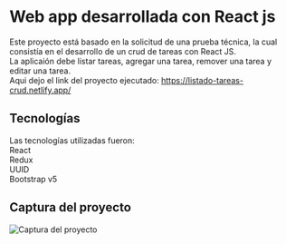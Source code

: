 # Web app desarrollada con React js 

Este proyecto está basado en la solicitud de una prueba técnica, la cual consistía en el desarrollo de un crud de tareas con React JS.\
La aplicaión debe listar tareas, agregar una tarea, remover una tarea y editar una tarea.\
Aqui dejo el link del proyecto ejecutado: https://listado-tareas-crud.netlify.app/


## Tecnologías 

Las tecnologías utilizadas fueron:\
React \
Redux \
UUID \
Bootstrap v5

## Captura del proyecto 
![Captura del proyecto](https://blogger.googleusercontent.com/img/b/R29vZ2xl/AVvXsEid-luRTH68QftGpcUS5Pmy5Uy_fauyFcmelYq35BPgRTVtkkHkRBB9elPrgDo9I_NAD6XZwQS7vX2NYj0RpZO41Cm5nbuAM3KTUK983IawV7XeRIRPlAT8OYJFOCrvtZPds6qzmcSidfa70PRoqDJKqc1ktLiGlpwQVE8p-LpsbTsjEscSzghRlg/s1240/Captura%20de%20pantalla%202022-09-26%20a%20la%28s%29%2001.18.01.png)


